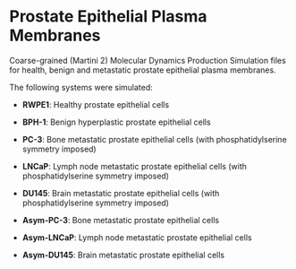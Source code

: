 # Prostate Epithelial Plasma Membranes

Coarse-grained (Martini 2) Molecular Dynamics Production Simulation files for health, benign and metastatic prostate epithelial plasma membranes.

The following systems were simulated:
 - **RWPE1**:  Healthy prostate epithelial cells
 - **BPH-1**:  Benign hyperplastic prostate epithelial cells
 - **PC-3**:   Bone metastatic prostate epithelial cells (with phosphatidylserine symmetry imposed)
 - **LNCaP**:  Lymph node metastatic prostate epithelial cells (with phosphatidylserine symmetry imposed)
 - **DU145**:  Brain metastatic prostate epithelial cells (with phosphatidylserine symmetry imposed)

 - **Asym-PC-3**:  Bone metastatic prostate epithelial cells
 - **Asym-LNCaP**: Lymph node metastatic prostate epithelial cells
 - **Asym-DU145**: Brain metastatic prostate epithelial cells

 
